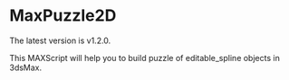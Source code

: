 # MaxPuzzle2D
The latest version is v1.2.0.

This MAXScript will help you to build puzzle of editable_spline objects in 3dsMax.
